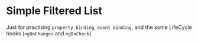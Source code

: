 # Simple Filtered List

Just for practising `property binding`, `event binding`, and the some LifeCycle hooks (`ngOnChanges` and `ngDoCheck`).
